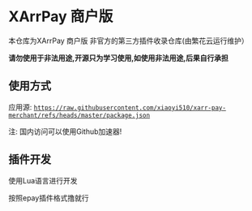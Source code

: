 # XArrPay 商户版

本仓库为XArrPay 商户版 非官方的第三方插件收录仓库(由繁花云运行维护）

**请勿使用于非法用途,开源只为学习使用,如使用非法用途,后果自行承担**


## 使用方式
应用源: [`https://raw.githubusercontent.com/xiaoyi510/xarr-pay-merchant/refs/heads/master/package.json`](https://raw.githubusercontent.com/xiaoyi510/xarr-pay-merchant/refs/heads/master/package.json)

注: 国内访问可以使用Github加速器!

## 插件开发

使用Lua语言进行开发

按照epay插件格式撸就行
